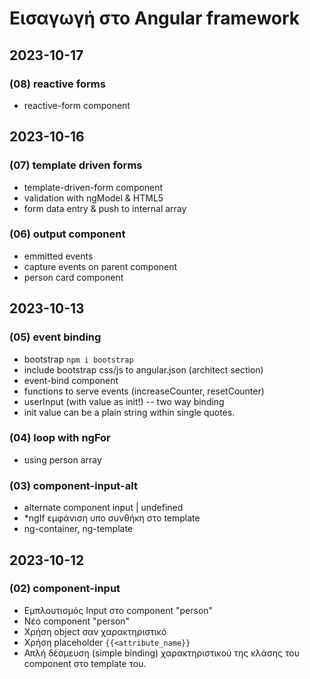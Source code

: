 # Εισαγωγή στο Angular framework

## 2023-10-17

### (08) reactive forms
- reactive-form component

## 2023-10-16

### (07) template driven forms
- template-driven-form component
- validation with ngModel & HTML5
- form data entry & push to internal array

### (06) output component
- emmitted events
- capture events on parent component
- person card component


## 2023-10-13

### (05) event binding
- bootstrap `npm i bootstrap`
- include bootstrap css/js to angular.json (architect section)
- event-bind component
- functions to serve events (increaseCounter, resetCounter)
- userInput (with value as init!) -- two way binding
- init value can be a plain string within single quotes.


### (04) loop with ngFor
- using person array

### (03) component-input-alt
- alternate component input | undefined
- *ngIf εμφάνιση υπο συνθήκη στο template
- ng-container, ng-template


## 2023-10-12

### (02) component-input
- Εμπλουτισμός Input στο component "person"
- Νέο component "person"
- Χρήση object σαν χαρακτηριστικό
- Χρήση placeholder `{{<attribute_name}}`
- Απλή δέσμευση (simple binding) χαρακτηριστικού της κλάσης του component στο template του.

